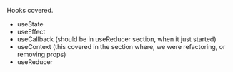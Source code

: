 Hooks covered. 

- useState
- useEffect
- useCallback (should be in useReducer section, when it just started)
- useContext (this covered in the section where, we were refactoring, or removing props)
- useReducer

